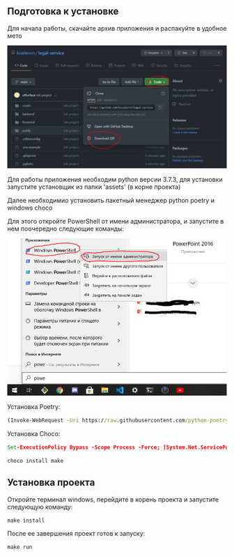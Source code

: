 ## Подготовка к установке ##

Для начала работы, скачайте архив приложения и распакуйте в удобное мето

![скачать проект](https://github.com/kiselevvn/legal-service/blob/main/assets/img/download.PNG?raw=true)

Для работы приложения необходим python версии 3.7.3, для установки запустите установщик из папки 'assets' (в корне проекта)

Далее необходимио установить пакетный менеджер python poetry и windows choco

Для этого откройте PowerShell от имени администратора, и запустите в нем поочередно следующие команды:

![power shell](https://github.com/kiselevvn/legal-service/blob/main/assets/img/power-shell.PNG?raw=true)

Установка Poetry:

```cmd
(Invoke-WebRequest -Uri https://raw.githubusercontent.com/python-poetry/poetry/master/get-poetry.py -UseBasicParsing).Content | python -
```

Установка Choco:

```cmd
Set-ExecutionPolicy Bypass -Scope Process -Force; [System.Net.ServicePointManager]::SecurityProtocol = [System.Net.ServicePointManager]::SecurityProtocol -bor 3072; iex ((New-Object System.Net.WebClient).DownloadString('https://chocolatey.org/install.ps1'))
```

```cmd
choco install make
```

## Установка проекта ##

Откройте терминал windows, перейдите в корень проекта и запустите следующую команду:

```cmd
make install
```

После ее завершения проект готов к запуску:

```cmd
make run
```
